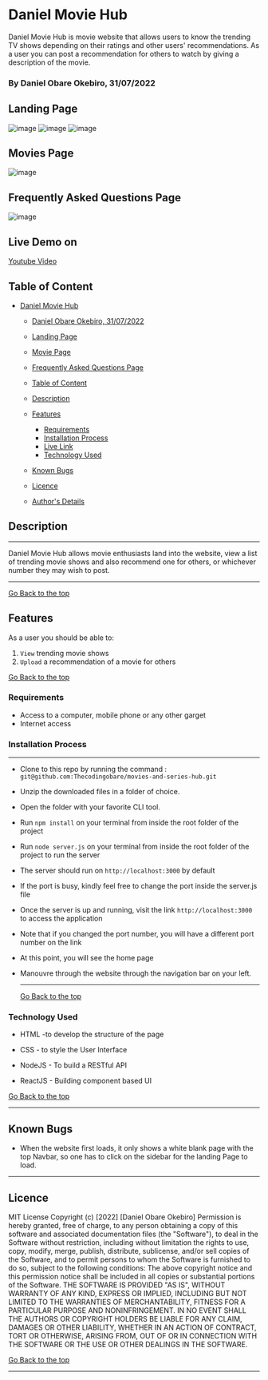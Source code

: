 # Daniel Movie Hub

Daniel Movie Hub is movie website that allows users to know the trending TV shows depending on their ratings and other users' recommendations. As a user you can post a recommendation for others to watch by giving a description of the movie.

### By Daniel Obare Okebiro, 31/07/2022

## Landing Page

![image](./src/For-ReadMe/LandingPage1.jpg)
![image](./src/For-ReadMe/LandingPage2.png)
![image](./src/For-ReadMe/LandingPage4.png)

## Movies Page

![image](./src/For-ReadMe/MovieSection.png)

## Frequently Asked Questions Page

![image](./src/For-ReadMe/FreqASec.png)



## Live Demo on

[Youtube Video](https://youtu.be/pjMLm8xdYA0)

## Table of Content

- [Daniel Movie Hub](#DanielMovieHub)
  - [Daniel Obare Okebiro, 31/07/2022](#by-daniel-obare-31072022)
  - [Landing Page](#landing-page)
  - [Movie Page](#movie-page)
  - [Frequently Asked Questions Page](#frequently-asked-questions-page)
 
  - [Table of Content](#table-of-content)
  - [Description](#description)
  - [Features](#features)
    - [Requirements](#requirements)
    - [Installation Process](#installation-process)
    - [Live Link](#live-link)
    - [Technology Used](#technology--used)
  - [Known Bugs](#known-bugs)
  - [Licence](#licence)
  - [Author's Details](#authors-details)

## Description

---

Daniel Movie Hub allows movie enthusiasts land into the website, view a list  of trending movie shows and also recommend one for others, or whichever number they may wish to post.

---

[Go Back to the top](#DanielMovieHub)

## Features

As a user you should be able to:

1. `View` trending movie shows
2. `Upload` a recommendation of a movie for others




[Go Back to the top](#DanielMovieHub)

### Requirements

- Access to a computer, mobile phone or any other garget
- Internet access

### Installation Process

---

- Clone to this repo by running the command : `git@github.com:Thecodingobare/movies-and-series-hub.git`
- Unzip the downloaded files in a folder of choice.
- Open the folder with your favorite CLI tool.
- Run `npm install` on your terminal from inside the root folder of the project
- Run `node server.js` on your terminal from inside the root folder of the project to run the server
- The server should run on `http://localhost:3000` by default
- If the port is busy, kindly feel free to change the port inside the server.js file
- Once the server is up and running, visit the link `http://localhost:3000` to access the application
- Note that if you changed the port number, you will have a different port number on the link
- At this point, you will see the home page
- Manouvre through the website through the navigation bar on your left.

  ***

  [Go Back to the top](#DanielMovieHub)


### Technology Used

- HTML -to develop the structure of the page

- CSS - to style the User Interface
- NodeJS - To build a RESTful API
- ReactJS - Building component based UI


[Go Back to the top](#DanielMovieHub)

---

## Known Bugs

- When the website first loads, it only shows a white blank page with the top Navbar, so one has to click on the sidebar for the landing Page to load.

---

## Licence

MIT License
Copyright (c) [2022] [Daniel Obare Okebiro]
Permission is hereby granted, free of charge, to any person obtaining a copy
of this software and associated documentation files (the "Software"), to deal
in the Software without restriction, including without limitation the rights
to use, copy, modify, merge, publish, distribute, sublicense, and/or sell
copies of the Software, and to permit persons to whom the Software is
furnished to do so, subject to the following conditions:
The above copyright notice and this permission notice shall be included in all
copies or substantial portions of the Software.
THE SOFTWARE IS PROVIDED "AS IS", WITHOUT WARRANTY OF ANY KIND, EXPRESS OR
IMPLIED, INCLUDING BUT NOT LIMITED TO THE WARRANTIES OF MERCHANTABILITY,
FITNESS FOR A PARTICULAR PURPOSE AND NONINFRINGEMENT. IN NO EVENT SHALL THE
AUTHORS OR COPYRIGHT HOLDERS BE LIABLE FOR ANY CLAIM, DAMAGES OR OTHER
LIABILITY, WHETHER IN AN ACTION OF CONTRACT, TORT OR OTHERWISE, ARISING FROM,
OUT OF OR IN CONNECTION WITH THE SOFTWARE OR THE USE OR OTHER DEALINGS IN THE
SOFTWARE.

[Go Back to the top](#DanielMovieHub)

---


